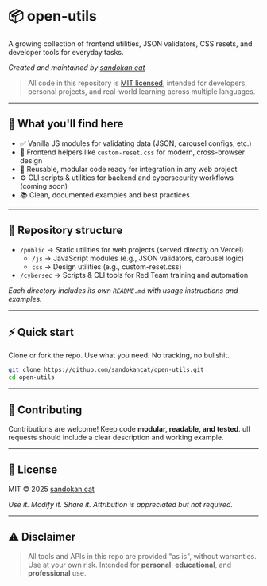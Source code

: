 # 📦 open-utils

A growing collection of frontend utilities, JSON validators, CSS resets, and developer tools for everyday tasks.

*Created and maintained by [sandokan.cat](https://sandokan.cat)*

> All code in this repository is [MIT licensed](https://opensource.org/licenses/MIT), intended for developers, personal projects, and real-world learning across multiple languages.

---

## 🚀 What you'll find here

- ✅ Vanilla JS modules for validating data (JSON, carousel configs, etc.)
- 🎨 Frontend helpers like `custom-reset.css` for modern, cross-browser design
- 🧩 Reusable, modular code ready for integration in any web project
- ⚙️ CLI scripts & utilities for backend and cybersecurity workflows (coming soon)
- 📚 Clean, documented examples and best practices

---

## 📁 Repository structure

- `/public` → Static utilities for web projects (served directly on Vercel)
  - `/js` → JavaScript modules (e.g., JSON validators, carousel logic)
  - `css` → Design utilities (e.g., custom-reset.css)
- `/cybersec` → Scripts & CLI tools for Red Team training and automation

*Each directory includes its own `README.md` with usage instructions and examples.*

---

## ⚡ Quick start

Clone or fork the repo. Use what you need. No tracking, no bullshit.

```bash
git clone https://github.com/sandokancat/open-utils.git
cd open-utils
```

---

## 🤝 Contributing

Contributions are welcome!
Keep code **modular, readable, and tested**.
ull requests should include a clear description and working example.

---

## 📝 License

MIT © 2025 [sandokan.cat](https://sandokan.cat)

*Use it. Modify it. Share it. Attribution is appreciated but not required.*

---

## ⚠️ Disclaimer

> All tools and APIs in this repo are provided "as is", without warranties. Use at your own risk. Intended for **personal**, **educational**, and **professional** use.
